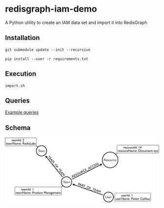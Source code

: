 # redisgraph-iam-demo
A Python utility to create an IAM data set and import it into RedisGraph

## Installation
```
git submodule update --init --recursive
```
```
pip install --user -r requirements.txt
```
## Execution
```
import.sh
```
## Queries
[Example queries](https://github.com/K-Jo/redisgraph-iam-demo/blob/master/queries)

## Schema
![Schema](images/schema.png?raw=true "Schema IAM")

